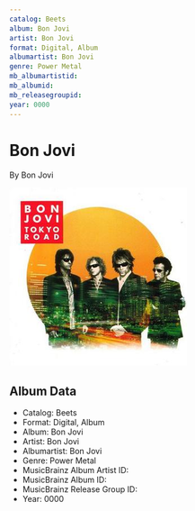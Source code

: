 ```yaml
---
catalog: Beets
album: Bon Jovi
artist: Bon Jovi
format: Digital, Album
albumartist: Bon Jovi
genre: Power Metal
mb_albumartistid: 
mb_albumid: 
mb_releasegroupid: 
year: 0000
---
```


# Bon Jovi

By Bon Jovi

![](../../assets/beetscovers/Bon_Jovi-Bon_Jovi.jpg)

## Album Data

- Catalog: Beets
- Format: Digital, Album
- Album: Bon Jovi
- Artist: Bon Jovi
- Albumartist: Bon Jovi
- Genre: Power Metal
- MusicBrainz Album Artist ID: 
- MusicBrainz Album ID: 
- MusicBrainz Release Group ID: 
- Year: 0000

